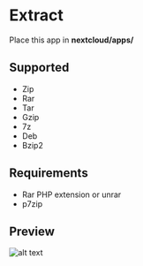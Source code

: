 # Extract
Place this app in **nextcloud/apps/**

## Supported

* Zip 
* Rar
* Tar
* Gzip
* 7z
* Deb
* Bzip2

## Requirements

* Rar PHP extension or unrar 
* p7zip 

## Preview

![alt text](https://raw.githubusercontent.com/PaulLereverend/NextcloudVideo_Converter/master/img/extract.png)
